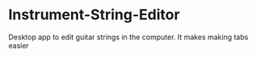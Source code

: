 # Instrument-String-Editor
Desktop app to edit guitar strings in the computer.
It makes making tabs easier
